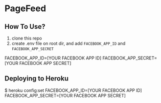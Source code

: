 PageFeed
==

How To Use?
--

1. clone this repo
2. create .env file on root dir, and add `FACEBOOK_APP_ID` and `FACEBOOK_APP_SECRET`

  FACEBOOK_APP_ID=[YOUR FACEBOOK APP ID]
  FACEBOOK_APP_SECRET=[YOUR FACEBOOK APP SECRET]


Deploying to Heroku
--

$ heroku config:set FACEBOOK_APP_ID=[YOUR FACEBOOK APP ID] FACEBOOK_APP_SECRET=[YOUR FACEBOOK APP SECRET]